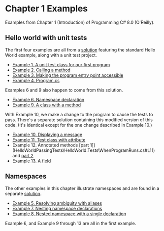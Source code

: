 # Chapter 1 Examples

Examples from Chapter 1 (Introduction) of Programming C# 8.0 (O'Reilly).

## Hello world with unit tests

The first four examples are all from a [solution](HelloWorld\HelloWorld.sln)
featuring the standard Hello World example, along with a unit test project.

* [Example 1. A unit test class for our first program](HelloWorld\HelloWorld.Tests\WhenProgramRuns.cs)
* [Example 2. Calling a method](HelloWorld\HelloWorld.Tests\WhenProgramRuns.cs#L17)
* [Example 3. Making the program entry point accessible](HelloWorld\HelloWorld\Program.cs#L5)
* [Example 4. Program.cs](HelloWorld\HelloWorld\Program.cs)

Examples 6 and 9 also happen to come from this solution.

* [Example 6. Namespace declaration](HelloWorld\HelloWorld\Program.cs#L3)
* [Example 9. A class with a method](HelloWorld\HelloWorld\Program.cs#L5)

With Example 10, we make a change to the program to cause the tests to pass.
There's a separate solution containing this modified version of this code.
(It's identical except for the one change described in Example 10.)

* [Example 10. Displaying a message](HelloWorldPassingTests\HelloWorld\Program.cs#L9)
* [Example 11. Test class with attribute](HelloWorldPassingTests\HelloWorld.Tests\WhenProgramRuns.cs#L6)
* Example 12. Annotated methods [part 1]](HelloWorldPassingTests\HelloWorld.Tests\WhenProgramRuns.cs#L11) and [part 2](HelloWorldPassingTests\HelloWorld.Tests\WhenProgramRuns.cs#L22)
* [Example 13. A field](HelloWorldPassingTests\HelloWorld.Tests\WhenProgramRuns.cs#L9)

## Namespaces

The other examples in this chapter illustrate namespaces and are found in a
separate [solution](Namespaces\Namespaces.sln).

* [Example 5. Resolving ambiguity with aliases](Namespaces\MyApp\Ambiguity.cs)
* [Example 7. Nesting namespace declarations](Namespaces\MyApp\Storage\NestedNamespaces.cs)
* [Example 8. Nested namespace with a single declaration](Namespaces\MyApp\Storage\NestedNamespaces.cs)

Example 6, and Example 9 through 13 are all in the first example.

